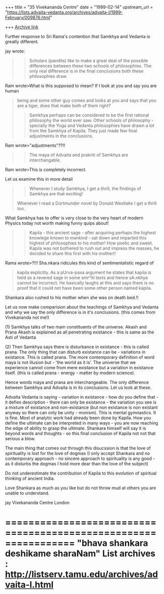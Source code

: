 +++
title = "35 Vivekananda Centre"
date = "1999-02-14"
upstream_url = "https://lists.advaita-vedanta.org/archives/advaita-l/1999-February/009876.html"

+++
[Archive link](https://lists.advaita-vedanta.org/archives/advaita-l/1999-February/009876.html)

Further response to Sri Rama's contention that Samkhya and Vedanta is
greatly different.

jay wrote:
>>Scholars (pandits) like to make a great deal of the possible
>differences
>>between these two schools of philosophies. The only real difference
>is in
>>the final conclusions both these philosophies draw.
>
Ram wrote>What is this supposed to mean? If I look at you and say you are
human
>being and some other guy comes and looks at you and says that you are
>a tiger, does that make both of them right?
>
>>Samkhya perhaps can be considered to be the first rational philosophy
>the
>>world ever saw. Other schools of philosophy - specially the Yoga and
>Vedanta
>>philosophies have drawn a lot from the Samkhya of Kapila. They just
>made few
>>final adjustments in the conclusions.
>
Ram wrote>"adjustments"??!!
>
>>The maya of Advaita and prakriti of Samkhya are interchangable.
>
>
Ram wrote>This is completely incorrect.
>
Let us examine this in more detail
>>Whenever I study Samkhya,  I get a thrill,  the findings of Samkhya
>are that
>>exciting!
>
>Whenever I read a Dortmunder novel by Donald Westlake I get a thrill
>too.
>
What Samkhya has to offer is very close to the very heart of modern Physics
today  not worth making funny quips about!

>>Kapila - this ancient sage - after acquiring perhaps the highest
>knowlege
>>known to mankind  - sat down and imparted this highest of
>philosophies to
>>his mother!
>>How poetic and sweet. Kapila was not bothered to rush out and impress
>the
>>masses, he decided to share this first with his mother!!
>
Rama wrote>?!!! Sha.nkara ridicules this kind of sentimentalistic regard of
>kapila explicitly.  As a pUrva-paxa argument he states that kapila is
>held as a revered sage in some smr^iti texts and hence sA.nkhya cannot
>be incorrect. He basically laughs at this and says there is no proof
>that it could not have been some other person named kapila.


Shankara also rushed to his mother when she was on death bed.!!


Let us now make comparision about the teachings of Samkhya and Vedanta and
why we say the only difference is in it's conclusions. (this comes from
Vivekananda not me!)

(1) Samkhya talks of two main constituents of the universe. Akash and Prana
Akash is explained as all penetrating existance - this is same as the Asti
of Vedanta

(2) Then Samkhya says there is disturbance in existance - this is called
prana.
The only thing that can disturb existance can be - variations in existance.
This is called prana.  The more contemporary definition of word maya is not
illusion but - 'the  world as it is'. The universe that we experience cannot
come from mere existance but a variation in existance itself. (this is
called prana - energy - matter by modern science).

Hence words maya and prana are interchangeable. The only difference between
Samkhya and Advaita is in its conclusions. Let us look at these.

Advaita Vedanta is saying - variation in existance - how do you define
that - it defies description - there can only be existance - the variation
you see is a mixture of existance and non-existance (but non existance is
non existant anyway so there can only be unity - monism).  This is mental
gymnastics.  It is fine.  Most of analytic work had already been done by
Kapila. How you define the ultimate can be interpreted in many ways - you
are now reaching the edge of ability to grasp the ultimate.
Shankara himself will say it is beyond words and thoughts  - so this final
conclusion of Kapila not not that serious a blow.

The main thing that comes out through this disucssion is that the love of
spirituality is lost for the love of dogmas  (I only accept Shankara and no
contemporary approach - no sincere approach to spirituality is any good - as
it disturbs the dogmas I hold more dear than the love of the subject)

Do not underestimate the contribution of Kapila to this evolution of
spiritual thinking of ancient India.

Love Shankara as much as you like but do not throw mud at others you are
unable to understand.

jay
Vivekananda Centre London

================================================================
"bhava shankara deshikame sharaNam"
List archives : http://listserv.tamu.edu/archives/advaita-l.html
================================================================

